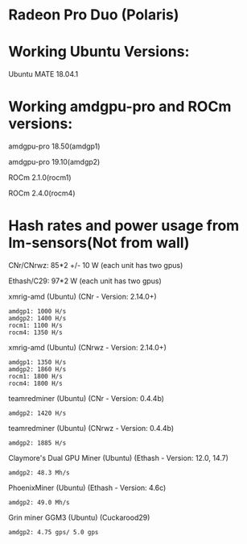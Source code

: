 # Radeon Pro Duo (Polaris)
# Working Ubuntu Versions:

Ubuntu MATE 18.04.1

# Working amdgpu-pro and ROCm versions:

amdgpu-pro 18.50(amdgp1)

amdgpu-pro 19.10(amdgp2)

ROCm 2.1.0(rocm1)

ROCm 2.4.0(rocm4)


# Hash rates and power usage from lm-sensors(Not from wall)

CNr/CNrwz: 85*2 +/- 10 W (each unit has two gpus)

Ethash/C29: 97*2 W (each unit has two gpus)


xmrig-amd (Ubuntu) (CNr - Version: 2.14.0+)

    amdgp1: 1000 H/s
    amdgp2: 1400 H/s
    rocm1: 1100 H/s
    rocm4: 1350 H/s


xmrig-amd (Ubuntu) (CNrwz - Version: 2.14.0+)

    amdgp1: 1350 H/s
    amdgp2: 1860 H/s
    rocm1: 1800 H/s
    rocm4: 1800 H/s

teamredminer (Ubuntu) (CNr - Version: 0.4.4b)

    amdgp2: 1420 H/s
    
teamredminer (Ubuntu) (CNrwz - Version: 0.4.4b)

    amdgp2: 1885 H/s
    
Claymore's Dual GPU Miner (Ubuntu) (Ethash - Version: 12.0, 14.7)

    amdgp2: 48.3 Mh/s
    
PhoenixMiner (Ubuntu) (Ethash - Version: 4.6c)

    amdgp2: 49.0 Mh/s
        
Grin miner GGM3 (Ubuntu) (Cuckarood29)

    amdgp2: 4.75 gps/ 5.0 gps
